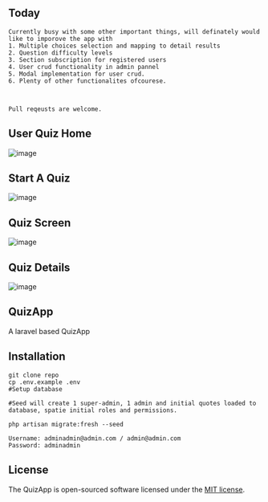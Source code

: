## Today
```
Currently busy with some other important things, will definately would like to imporove the app with
1. Multiple choices selection and mapping to detail results
2. Question difficulty levels
3. Section subscription for registered users
4. User crud functionality in admin pannel
5. Modal implementation for user crud.
6. Plenty of other functionalites ofcourese.



Pull reqeusts are welcome.

```

## User Quiz Home
![image](https://user-images.githubusercontent.com/52659978/130816735-6e881068-360d-4930-8d1b-333f9055719a.png)

## Start A Quiz
![image](https://user-images.githubusercontent.com/52659978/130816837-77995e62-a1c3-4f58-8f1a-d43f76fd8f69.png)

## Quiz Screen
![image](https://user-images.githubusercontent.com/52659978/130816969-3025d9bf-3960-4b1e-a404-03971ab62d58.png)


## Quiz Details
![image](https://user-images.githubusercontent.com/52659978/130817166-73e83d99-d2ae-4bcb-8f03-cfa2b7c11491.png)

## QuizApp
A laravel based QuizApp


## Installation


```
git clone repo
cp .env.example .env
#Setup database 

#Seed will create 1 super-admin, 1 admin and initial quotes loaded to database, spatie initial roles and permissions.

php artisan migrate:fresh --seed
```

```
Username: adminadmin@admin.com / admin@admin.com
Password: adminadmin
```

## License

The QuizApp is open-sourced software licensed under the [MIT license](https://opensource.org/licenses/MIT).
